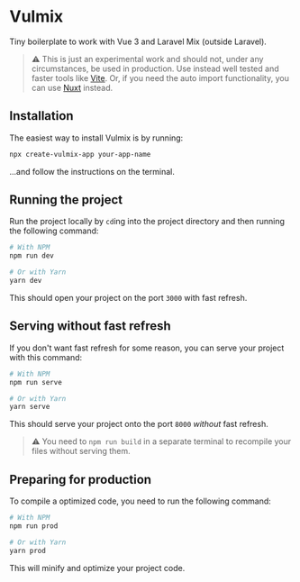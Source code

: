 # Vulmix

Tiny boilerplate to work with Vue 3 and Laravel Mix (outside Laravel).

> ⚠️ This is just an experimental work and should not, under any circumstances, be used in production. Use instead well tested and faster tools like [Vite](https://github.com/vitejs/vite). Or, if you need the auto import functionality, you can use [Nuxt](https://nuxtjs.org/) instead.

## Installation

The easiest way to install Vulmix is by running:

```bash
npx create-vulmix-app your-app-name
```

...and follow the instructions on the terminal.

## Running the project

Run the project locally by `cd`ing into the project directory and then running the following command:

```bash
# With NPM
npm run dev

# Or with Yarn
yarn dev
```

This should open your project on the port `3000` with fast refresh.

## Serving without fast refresh

If you don't want fast refresh for some reason, you can serve your project with this command:

```bash
# With NPM
npm run serve

# Or with Yarn
yarn serve
```

This should serve your project onto the port `8000` _without_ fast refresh.

> ⚠️ You need to `npm run build` in a separate terminal to recompile your files without serving them.

## Preparing for production

To compile a optimized code, you need to run the following command:

```bash
# With NPM
npm run prod

# Or with Yarn
yarn prod
```

This will minify and optimize your project code.
